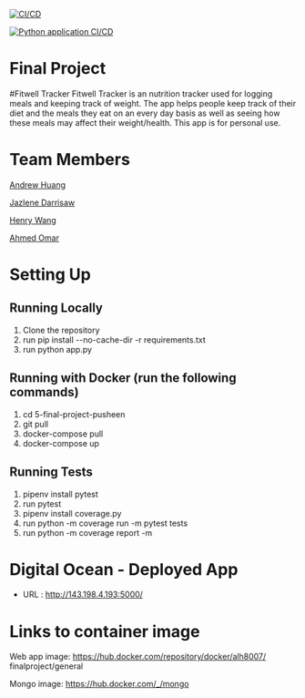 [![CI/CD](https://github.com/software-students-fall2023/5-final-project-pusheen/blob/main/.github/workflows/python-app-cicd.yml/badge.svg)](https://github.com/software-students-fall2023/5-final-project-pusheen/blob/main/.github/workflows/python-app-cicd.yml)

[![Python application CI/CD](https://github.com/software-students-fall2023/5-final-project-pusheen/actions/workflows/python-app-ci.yml/badge.svg)](https://github.com/software-students-fall2023/5-final-project-pusheen/actions/workflows/python-app-ci.yml)
# Final Project


#Fitwell Tracker
Fitwell Tracker is an nutrition tracker used for logging meals and keeping track of weight. The app helps people keep track of their diet and the meals they eat on an every day basis as well as seeing how these meals may affect their weight/health. This app is for personal use.



# Team Members

[Andrew Huang](https://github.com/andrewhuanggg)

[Jazlene Darrisaw](https://github.com/Jazlene30)

[Henry Wang](https://github.com/fishlesswater)

[Ahmed Omar](https://github.com/ahmed-o-324)



# Setting Up

## Running Locally
1. Clone the repository 
2. run pip install --no-cache-dir -r requirements.txt
3. run python app.py


## Running with Docker (run the following commands)
1. cd 5-final-project-pusheen
2. git pull
3. docker-compose pull
4. docker-compose up

## Running Tests
1. pipenv install pytest
2. run pytest
3. pipenv install coverage.py
4. run python -m coverage run -m pytest tests
5. run python -m coverage report -m


# Digital Ocean - Deployed App
- URL : http://143.198.4.193:5000/


# Links to container image


Web app image: https://hub.docker.com/repository/docker/alh8007/
finalproject/general



Mongo image: https://hub.docker.com/_/mongo
